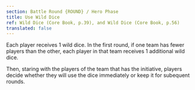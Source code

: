 ```yaml
---
section: Battle Round {ROUND} / Hero Phase
title: Use Wild Dice
ref: Wild Dice (Core Book, p.39), and Wild Dice (Core Book, p.56)
translated: false
---
```


Each player receives 1 wild dice. In the first round, if one team has fewer players than the other, each player in that team receives 1 additional wild dice.

Then, staring with the players of the team that has the initiative, players decide whether they will use the dice immediately or keep it for subequent rounds.
